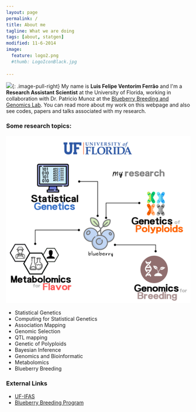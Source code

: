 ```yaml
---
layout: page
permalink: /
title: About me
tagline: What we are doing
tags: [about, statgen]
modified: 11-6-2014
image:
  feature: logo2.png
  #thumb: LogoIconBlack.jpg

---
```


<img src="{{ site.url }}/images/felipe.jpg" width="120">{: .image-pull-right}  My name is **Luis Felipe Ventorim Ferrão** and I'm a **Research Assistant Scientist** at the University of Florida, working in collaboration with Dr. Patricio Munoz at the [Blueberry Breeding and Genomics Lab](https://www.blueberrybreeding.com/). 
You can read more about my work on this webpage and also see codes, papers and talks associated with my research.



### Some research topics:

<p align="center">
  <img src="./logo2.png" />
</p>


- Statistical Genetics
- Computing for Statistical Genetics
- Association Mapping
- Genomic Selection
- QTL mapping
- Genetic of Polyploids
- Bayesian Inference
- Genomics and Bioinformatic
- Metabolomics
- Blueberry Breeding

### External Links
- [UF-IFAS](https://hos.ifas.ufl.edu/people/on-campus-faculty/)
- [Blueberry Breeding Program](https://www.blueberrybreeding.com/)


